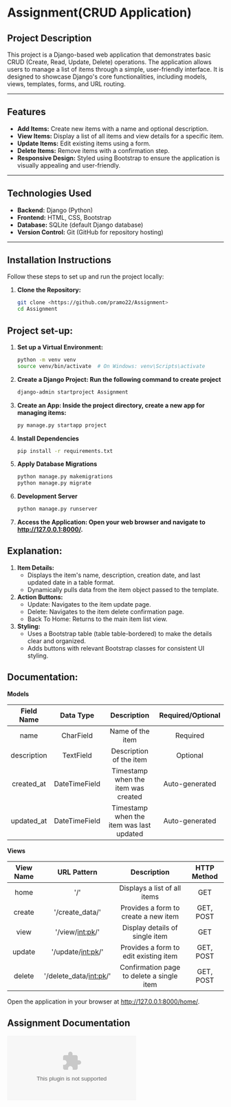 # Assignment(CRUD Application)

## Project Description
This project is a Django-based web application that demonstrates basic CRUD (Create, Read, Update, Delete) operations. The application allows users to manage a list of items through a simple, user-friendly interface. It is designed to showcase Django's core functionalities, including models, views, templates, forms, and URL routing.

---

## Features
- **Add Items:** Create new items with a name and optional description.
- **View Items:** Display a list of all items and view details for a specific item.
- **Update Items:** Edit existing items using a form.
- **Delete Items:** Remove items with a confirmation step.
- **Responsive Design:** Styled using Bootstrap to ensure the application is visually appealing and user-friendly.

---

## Technologies Used
- **Backend:** Django (Python)
- **Frontend:** HTML, CSS, Bootstrap
- **Database:** SQLite (default Django database)
- **Version Control:** Git (GitHub for repository hosting)

---

## Installation Instructions
Follow these steps to set up and run the project locally:

1. **Clone the Repository:**
   ```bash
   git clone <https://github.com/pramo22/Assignment>
   cd Assignment

## Project set-up:
1. **Set up a Virtual Environment:**
   ```bash
   python -m venv venv
   source venv/bin/activate  # On Windows: venv\Scripts\activate

2. **Create a Django Project: Run the following command to create project**
   ```bash
   django-admin startproject Assignment

3. **Create an App: Inside the project directory, create a new app for managing items:**
   ```bash
   py manage.py startapp project
   
2. **Install Dependencies**
   ```bash
   pip install -r requirements.txt

3. **Apply Database Migrations**
   ```bash
   python manage.py makemigrations
   python manage.py migrate

4. **Development Server**
   ```bash
   python manage.py runserver
   
5. **Access the Application: Open your web browser and navigate to http://127.0.0.1:8000/.**

## Explanation:
1. **Item Details:**
   - Displays the item's name, description, creation date, and last updated date in a table format.
   - Dynamically pulls data from the item object passed to the template.
2. **Action Buttons:**
   - Update: Navigates to the item update page.
   - Delete: Navigates to the item delete confirmation page.
   - Back To Home: Returns to the main item list view.
3. **Styling:**
   - Uses a Bootstrap table (table table-bordered) to make the details clear and organized.
   - Adds buttons with relevant Bootstrap classes for consistent UI styling.
  
## Documentation:

**Models**

| Field Name    | Data Type     | Description            | Required/Optional   |
|:------------: |:------------: |:---------------------: |:------------------: |
| name          | CharField     | Name of the item       | Required            |
| description   | TextField     | Description of the item| Optional            |
| created_at    | DateTimeField |Timestamp when the item was created                        | Auto-generated            |
| updated_at    | DateTimeField |Timestamp when the item was last updated                        | Auto-generated       |




**Views**

| View Name     |  URL Pattern              | Description                            |  HTTP Method                   |
|:-------------:| :------------------------:| :-------------------------------------:|:------------------------------:|
| home          | '/'                       | Displays a list of all items           | GET                            |
| create        | '/create_data/'           | Provides a form to create a new item   | GET, POST                      |
| view          | '/view/<int:pk>/'         | Display details of single item         | GET                            |
| update        | '/update/<int:pk>/'       | Provides a form to edit existing item  | GET, POST                      |
| delete        | '/delete_data/<int:pk>/'  | Confirmation page to delete a single item | GET, POST                   |

Open the application in your browser at http://127.0.0.1:8000/home/.

## Assignment Documentation
![em_webdev_assignment_dec2024](https://github.com/pramo22/Assignment/blob/main/em_webdev_assignment_dec2024.doc)
